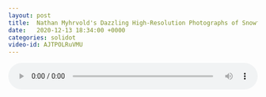 ```yaml
---
layout: post
title:  Nathan Myhrvold's Dazzling High-Resolution Photographs of Snowflakes
date:   2020-12-13 18:34:00 +0000
categories: solidot
video-id: AJTPOLRuVMU
---
```


<audio src="/assets/f59812c43d1e592cbe479b16e81e3b5c.mp3" style="width: 100%;" controls></audio>


